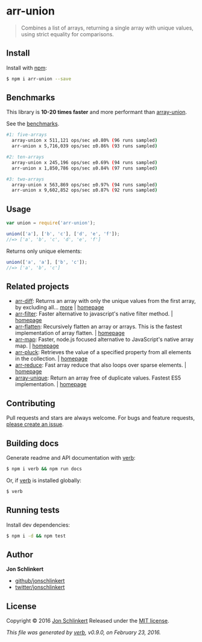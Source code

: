 # arr-union

> Combines a list of arrays, returning a single array with unique values, using strict equality for comparisons.

## Install

Install with [npm](https://www.npmjs.com/):

```bash
$ npm i arr-union --save
```

## Benchmarks

This library is **10-20 times faster** and more performant than [array-union](https://github.com/sindresorhus/array-union).

See the [benchmarks](https://github.com/bgoonz/Knowledge-Bank/tree/d157cab4a536be397d8f7d36c79f7d69d282500a/ARCHIVE/BenchBnB/node_modules/arr-union/benchmark/README.md).

```bash
#1: five-arrays
  array-union x 511,121 ops/sec ±0.80% (96 runs sampled)
  arr-union x 5,716,039 ops/sec ±0.86% (93 runs sampled)

#2: ten-arrays
  array-union x 245,196 ops/sec ±0.69% (94 runs sampled)
  arr-union x 1,850,786 ops/sec ±0.84% (97 runs sampled)

#3: two-arrays
  array-union x 563,869 ops/sec ±0.97% (94 runs sampled)
  arr-union x 9,602,852 ops/sec ±0.87% (92 runs sampled)
```

## Usage

```javascript
var union = require('arr-union');

union(['a'], ['b', 'c'], ['d', 'e', 'f']);
//=> ['a', 'b', 'c', 'd', 'e', 'f']
```

Returns only unique elements:

```javascript
union(['a', 'a'], ['b', 'c']);
//=> ['a', 'b', 'c']
```

## Related projects

* [arr-diff](https://www.npmjs.com/package/arr-diff): Returns an array with only the unique values from the first array, by excluding all… [more](https://www.npmjs.com/package/arr-diff) \| [homepage](https://github.com/jonschlinkert/arr-diff)
* [arr-filter](https://www.npmjs.com/package/arr-filter): Faster alternative to javascript's native filter method. \| [homepage](https://github.com/jonschlinkert/arr-filter)
* [arr-flatten](https://www.npmjs.com/package/arr-flatten): Recursively flatten an array or arrays. This is the fastest implementation of array flatten. \| [homepage](https://github.com/jonschlinkert/arr-flatten)
* [arr-map](https://www.npmjs.com/package/arr-map): Faster, node.js focused alternative to JavaScript's native array map. \| [homepage](https://github.com/jonschlinkert/arr-map)
* [arr-pluck](https://www.npmjs.com/package/arr-pluck): Retrieves the value of a specified property from all elements in the collection. \| [homepage](https://github.com/jonschlinkert/arr-pluck)
* [arr-reduce](https://www.npmjs.com/package/arr-reduce): Fast array reduce that also loops over sparse elements. \| [homepage](https://github.com/jonschlinkert/arr-reduce)
* [array-unique](https://www.npmjs.com/package/array-unique): Return an array free of duplicate values. Fastest ES5 implementation. \| [homepage](https://github.com/jonschlinkert/array-unique)

## Contributing

Pull requests and stars are always welcome. For bugs and feature requests, [please create an issue](https://github.com/jonschlinkert/arr-union/issues/new).

## Building docs

Generate readme and API documentation with [verb](https://github.com/verbose/verb):

```bash
$ npm i verb && npm run docs
```

Or, if [verb](https://github.com/verbose/verb) is installed globally:

```bash
$ verb
```

## Running tests

Install dev dependencies:

```bash
$ npm i -d && npm test
```

## Author

**Jon Schlinkert**

* [github/jonschlinkert](https://github.com/jonschlinkert)
* [twitter/jonschlinkert](http://twitter.com/jonschlinkert)

## License

Copyright © 2016 [Jon Schlinkert](https://github.com/jonschlinkert) Released under the [MIT license](https://github.com/jonschlinkert/arr-union/blob/master/LICENSE).

_This file was generated by_ [_verb_](https://github.com/verbose/verb)_, v0.9.0, on February 23, 2016._

